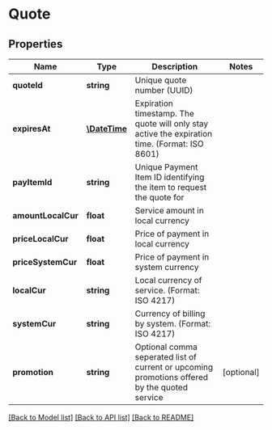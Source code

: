 # Quote

## Properties
Name | Type | Description | Notes
------------ | ------------- | ------------- | -------------
**quoteId** | **string** | Unique quote number (UUID) | 
**expiresAt** | [**\DateTime**](\DateTime.md) | Expiration timestamp. The quote will only stay active the expiration time. (Format: ISO 8601) | 
**payItemId** | **string** | Unique  Payment Item ID identifying the item to request the quote for | 
**amountLocalCur** | **float** | Service amount in local currency | 
**priceLocalCur** | **float** | Price of payment in local currency | 
**priceSystemCur** | **float** | Price of payment in system currency | 
**localCur** | **string** | Local currency of service. (Format: ISO 4217) | 
**systemCur** | **string** | Currency of billing by  system. (Format: ISO 4217) | 
**promotion** | **string** | Optional comma seperated list of current or upcoming promotions offered by the quoted service | [optional] 

[[Back to Model list]](../../README.md#documentation-for-models) [[Back to API list]](../../README.md#documentation-for-api-endpoints) [[Back to README]](../../README.md)

